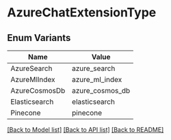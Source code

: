 # AzureChatExtensionType

## Enum Variants

| Name | Value |
|---- | -----|
| AzureSearch | azure_search |
| AzureMlIndex | azure_ml_index |
| AzureCosmosDb | azure_cosmos_db |
| Elasticsearch | elasticsearch |
| Pinecone | pinecone |


[[Back to Model list]](../README.md#documentation-for-models) [[Back to API list]](../README.md#documentation-for-api-endpoints) [[Back to README]](../README.md)



